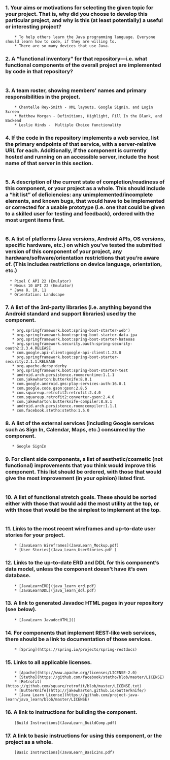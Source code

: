 
### 1. Your aims or motivations for selecting the given topic for your project. That is, why did you choose to develop this particular project, and why is this (at least potentially) a useful or interesting project?
```
    * To help others learn the Java programming language. Everyone should learn how to code, if they are willing to. 
    * There are so many devices that use Java.
```

### 2. A “functional inventory” for that repository—i.e. what functional components of the overall project are implemented by code in that repository?
```

```
### 3. A team roster, showing members’ names and primary responsibilities in the project.
```
    * Chantelle Rey-Smith - XML layouts, Google SignIn, and Login Screen
    * Matthew Morgan - Definitions, Highlight, Fill In the Blank, and Backend
    * Leslie Hinds -  Multiple Choice functionality
```

### 4. If the code in the repository implements a web service, list the primary endpoints of that service, with a server-relative URL for each. Additionally, if the component is currently hosted and running on an accessible server, include the host name of that server in this section.
```

```
### 5. A description of the current state of completion/readiness of this component, or your project as a whole. This should include a “hit list” of deficiencies: any unimplemented/incomplete elements, and known bugs, that would have to be implemented or corrected for a usable prototype (i.e. one that could be given to a skilled user for testing and feedback), ordered with the most urgent items first.
```

```

### 6. A list of platforms (Java versions, Android APIs, OS versions, specific hardware, etc.) on which you’ve tested the submitted version of this component of your project, any hardware/software/orientation restrictions that you’re aware of. (This includes restrictions on device language, orientation, etc.)
  ```
    * Pixel C API 22 (Emulator)
    * Nexus 10 API 22 (Emulator)
    * Java 8, 10, 11
    * Orientation: Landscape
  ```

### 7. A list of the 3rd-party libraries (i.e. anything beyond the Android standard and support libraries) used by the component.
 ```
    * org.springframework.boot:spring-boot-starter-web')
    * org.springframework.boot:spring-boot-starter-data-jpa
    * org.springframework.boot:spring-boot-starter-hateoas
    * org.springframework.security.oauth:spring-security-oauth2:2.3.4.RELEASE
    * com.google.api-client:google-api-client:1.23.0
    * org.springframework.boot:spring-boot-starter-security:2.1.1.RELEASE
    * org.apache.derby:derby
    * org.springframework.boot:spring-boot-starter-test
    * android.arch.persistence.room:runtime:1.1.1
    * com.jakewharton:butterknife:8.8.1
    * com.google.android.gms:play-services-auth:16.0.1
    * com.google.code.gson:gson:2.8.5
    * com.squareup.retrofit2:retrofit:2.4.0
    * com.squareup.retrofit2:converter-gson:2.4.0
    * com.jakewharton:butterknife-compiler:8.8.1
    * android.arch.persistence.room:compiler:1.1.1
    * com.facebook.stetho:stetho:1.5.0
 ```
 
### 8. A list of the external services (including Google services such as Sign In, Calendar, Maps, etc.) consumed by the component.
 ```
    * Google SignIn
 ```
 
### 9. For client side components, a list of aesthetic/cosmetic (not functional) improvements that you think would improve this component. This list should be ordered, with those that would give the most improvement (in your opinion) listed first.
```

```

### 10. A list of functional stretch goals. These should be sorted either with those that would add the most utility at the top, or with those that would be the simplest to implement at the top.
```

```
### 11. Links to the most recent wireframes and up-to-date user stories for your project.
```
    * [JavaLearn Wireframes](JavaLearn_Mockup.pdf)
    * [User Stories](Java_Learn_UserStories.pdf )
```

### 12. Links to the up-to-date ERD and DDL for this component’s data model, unless the component doesn’t have it’s own database.
```
    * [JavaLearnERD](java_learn_erd.pdf)
    * [JavaLearnDDL](java_learn_ddl.pdf)
```

### 13. A link to generated Javadoc HTML pages in your repository (see below).
```
    * [JavaLearn JavadocHTML]()
```

### 14. For components that implement REST-like web services, there should be a link to documentation of those services.
```
    * [Spring](https://spring.io/projects/spring-restdocs)
```

### 15. Links to all applicable licenses.
```
    * [Apache](http://www.apache.org/licenses/LICENSE-2.0)
    * [Stetho](https://github.com/facebook/stetho/blob/master/LICENSE)
    * [Retrofit](https://github.com/square/retrofit/blob/master/LICENSE.txt)
    * [ButterKnife](http://jakewharton.github.io/butterknife/)
    * [Java Learn License](https://github.com/project-java-learn/java_learn/blob/master/LICENSE)
```

### 16. A link to instructions for building the component.
```
    [Build Instructions](JavaLearn_BuildComp.pdf)
```
### 17. A link to basic instructions for using this component, or the project as a whole.
```
    [Basic Instructions](JavaLearn_BasicIns.pdf)
```


